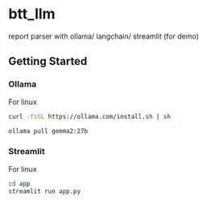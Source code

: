 # btt_llm

report parser with ollama/ langchain/ streamlit (for demo)

## Getting Started

### Ollama
For linux
```bash
curl -fsSL https://ollama.com/install.sh | sh

ollama pull gemma2:27b
```
### Streamlit
For linux
```bash
cd app
streamlit run app.py
```

